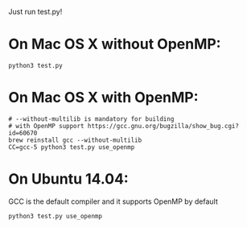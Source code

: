 Just run test.py!

# On Mac OS X without OpenMP:

```
python3 test.py
```

# On Mac OS X with OpenMP:

```
# --without-multilib is mandatory for building
# with OpenMP support https://gcc.gnu.org/bugzilla/show_bug.cgi?id=60670
brew reinstall gcc --without-multilib
CC=gcc-5 python3 test.py use_openmp
```

# On Ubuntu 14.04:

GCC is the default compiler and it supports OpenMP by default

```
python3 test.py use_openmp
```

